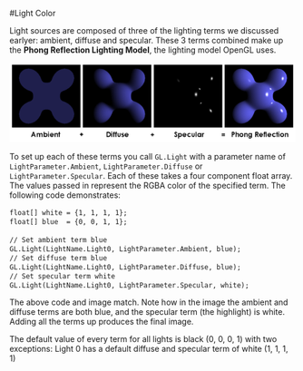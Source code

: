 #Light Color

Light sources are composed of three of the lighting terms we discussed earlyer: ambient, diffuse and specular. These 3 terms combined make up the __Phong Reflection Lighting Model__, the lighting model OpenGL uses.

![PHONG](phong.png)

To set up each of these terms you call ```GL.Light``` with a parameter name of ```LightParameter.Ambient```, ```LightParameter.Diffuse``` or ```LightParameter.Specular```. Each of these takes a four component float array. The values passed in represent the RGBA color of the specified term. The following code demonstrates:

```
float[] white = {1, 1, 1, 1};
float[] blue  = {0, 0, 1, 1};

// Set ambient term blue
GL.Light(LightName.Light0, LightParameter.Ambient, blue);
// Set diffuse term blue
GL.Light(LightName.Light0, LightParameter.Diffuse, blue);
// Set specular term white
GL.Light(LightName.Light0, LightParameter.Specular, white);
```

The above code and image match. Note how in the image the ambient and diffuse terms are both blue, and the specular term (the highlight) is white. Adding all the terms up produces the final image.

The default value of every term for all lights is black (0, 0, 0, 1) with two exceptions: Light 0 has a default diffuse and specular term of white (1, 1, 1, 1)